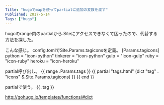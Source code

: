 ```yaml
---
Title: "hugoでmapを使ってpartialに追加の変数を渡す"
Published: 2017-5-14
Tags: ["hugo"]
---
```


hugoのrange内のpartialから.Siteにアクセスできなくて困ったので、代替する方法を探した。

こんな感じ。
config.tomlでSite.Params.tagiconsを定義。
[Params.tagicons]
python = "icon-python"
tinkerer = "icon-python"
gulp = "icon-gulp"
ruby = "icon-ruby"
heroku = "icon-heroku"

partial呼び出し。
{{ range .Params.tags }} 
    {{ partial "tags.html" (dict "tag" . "icons" $.Site.Params.tagicons) }}
{{ end }}

partialで使う。
<i class="{{ index .icons .tag }}" aria-hidden="true"></i>
{{ .tag }}


http://gohugo.io/templates/functions/#dict

